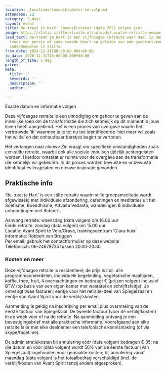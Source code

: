 ```yaml
---
location: _locations/emmausklooster-in-velp.md
attendees: 12
category: 5-days
layout: event
title: Re-treat je hart! Emmausklooster (data 2021 volgen zsm)
image: https://static.stilteretraite.nl/uploads/Locatie-retraite-emmausklooster-4.jpg
lead_text: Re-treat je Hart is een vijfdaagse retraite waar max. 12 deelnemers zich
  (voor een eerste of soms tweede keer) op geleide van een gestructureerd dagprogramma
  onderdompelen in stilte.
from_date: 2020-12-31T08:00:00.000+00:00
to_date: 2020-12-31T16:00:00.000+00:00
length_of_time: 5 dag
price: 
meta:
  title: ''
  keywords: ''
  description: ''
  author: ''

---
```

Exacte datum en informatie volgen  
  
Deze vijfdaagse retraite is een uitnodiging om gehoor te geven aan de innerlijke roep om de transformatie die zich kennelijk op dit moment in jouw leven heeft aangediend. Het is een proces van overgave waarin het vertrouwde ‘ik’ waarmee je je tot nu toe identifi­ceerde ‘niet meer wil zoals het wilde’ en dat onhoudbaar barstjes begint te vertonen.

Het verlangen naar _nieuwe Zin_ vraagt om specifieke omstandigheden zoals een stilte retraite, waarbij ook alle sociale impulsen tijdelijk achtergelaten worden. Hierdoor ontstaat er ruimte voor de overgave aan de transformatie die kennelijk wil gebeuren. In dit proces worden bewuste en onbewuste identificaties losgelaten en nieuwe inspiratie gevonden.

## Praktische info

‘Re-treat je Hart’ is een stilte retraite waarin stille groepsmeditatie wordt afgewisseld met individuele afzondering, oefeningen en meditaties uit het Soefisme, Boeddhisme, Advaita Vedanta, wandelingen & individuele ontmoetingen met Robbert.

Aanvang retraite: woensdag (data volgen) om 16.00 uur  
Einde retraite: zondag  (data volgen) om 15.00 uur  
Locatie: Avant Spirit te Velp/Grave, trainingscentrum ‘Clara-huis’  
Informatie: Robbert van Bruggen  
Per email: gebruik het contactformulier op deze website  
Telefonisch: 06-24678735 tussen 20.00-20.30

### Kosten en meer

Deze vijfdaagse retraite is residentieel; de prijs is incl. alle programmaonderdelen, individuele begeleiding, vegetarische maaltijden, koffie, thee, fruit, 4 overnachtingen en bedraagt € (prijzen volgen) inclusief BTW (op basis van een eigen kamer met wastafel en schrijftafeltje). Je ontvangt twee facturen: eentje voor het retraite-deel van Spiegelzaal en eentje van Avant Spirit voor de verblijfskosten.

Aanmelding is geldig na inschrijving per email plus overmaking van de eerste factuur van Spiegelzaal. De tweede factuur (voor de verblijfkosten) in de week voor of na de retraite. Na aanmelding ontvang je een bevestigingsbrief met alle praktische informatie. Voorafgaand aan elke retraite is er met elke deelnemer een telefonische kennismaking (of via skype/facetime).

De administratiekosten bij annulering vóór  (data volgen)  bedragen € 35; na die datum en vóór  (data volgen) wordt 50% van de eerste factuur (van Spiegelzaal) ingehouden voor gemaakte kosten; bij annulering vanaf maandag  (data volgen) is het totaalbedrag verschuldigd (incl. de verblijfkosten van Avant Spirit tenzij anders afgesproken).
